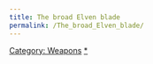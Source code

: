 ```yaml
---
title: The broad Elven blade
permalink: /The_broad_Elven_blade/
---
```


[Category: Weapons](Category:_Weapons "wikilink")
[\*](Category:_Slashing_weapons "wikilink")